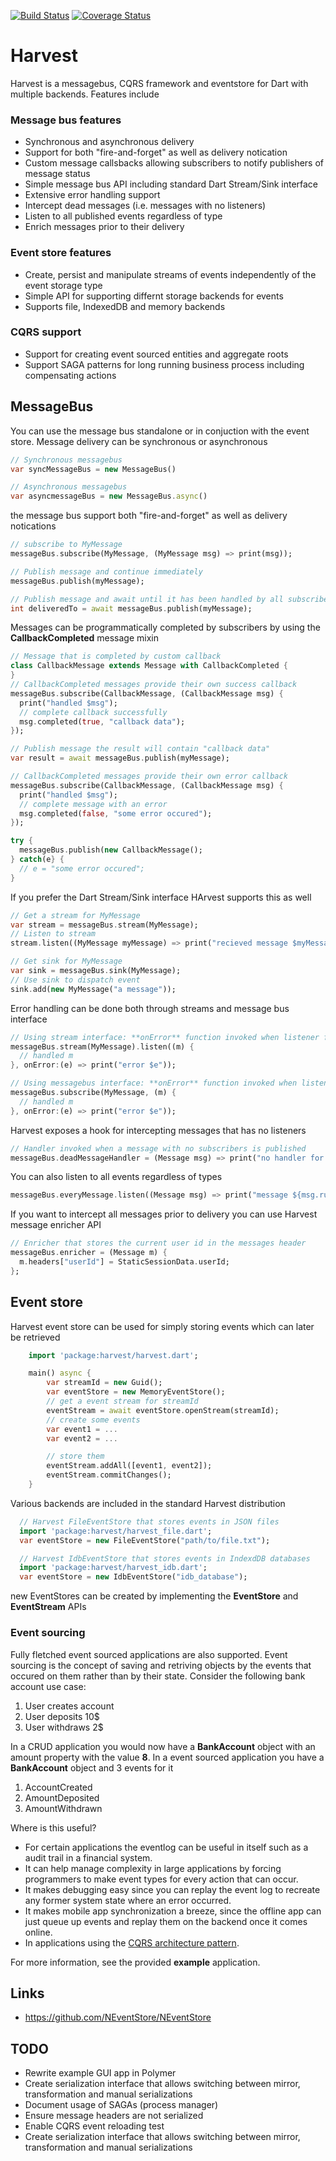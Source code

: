 [![Build Status](https://travis-ci.org/ltackmann/harvest.svg)](https://travis-ci.org/ltackmann/harvest)
[![Coverage Status](https://coveralls.io/repos/ltackmann/harvest/badge.svg?branch=master&service=github)](https://coveralls.io/github/ltackmann/harvest?branch=master)

# Harvest
Harvest is a messagebus, CQRS framework and eventstore for Dart with multiple backends. Features include

### Message bus features
 * Synchronous and asynchronous delivery
 * Support for both "fire-and-forget" as well as delivery notication
 * Custom message callsbacks allowing subscribers to notify publishers of message status
 * Simple message bus API including standard Dart Stream/Sink interface
 * Extensive error handling support
 * Intercept dead messages (i.e. messages with no listeners)
 * Listen to all published events regardless of type
 * Enrich messages prior to their delivery

### Event store features
 * Create, persist and manipulate streams of events independently of the event storage type
 * Simple API for supporting differnt storage backends for events
 * Supports file, IndexedDB and memory backends

### CQRS support
 * Support for creating event sourced entities and aggregate roots
 * Support SAGA patterns for long running business process including compensating actions


## MessageBus
You can use the message bus standalone or in conjuction with the event store. Message delivery can be synchronous or asynchronous

```dart
// Synchronous messagebus
var syncMessageBus = new MessageBus()

// Asynchronous messagebus
var asyncmessageBus = new MessageBus.async()
```

the message bus support  both "fire-and-forget" as well as delivery notications
```dart
// subscribe to MyMessage
messageBus.subscribe(MyMessage, (MyMessage msg) => print(msg));

// Publish message and continue immediately
messageBus.publish(myMessage);

// Publish message and await until it has been handled by all subscribers  
int deliveredTo = await messageBus.publish(myMessage);
```

Messages can be programmatically completed by subscribers by using the **CallbackCompleted** message mixin
```dart
// Message that is completed by custom callback
class CallbackMessage extends Message with CallbackCompleted {
}
// CallbackCompleted messages provide their own success callback
messageBus.subscribe(CallbackMessage, (CallbackMessage msg) {
  print("handled $msg");
  // complete callback successfully
  msg.completed(true, "callback data");
});

// Publish message the result will contain "callback data"
var result = await messageBus.publish(myMessage);

// CallbackCompleted messages provide their own error callback
messageBus.subscribe(CallbackMessage, (CallbackMessage msg) {
  print("handled $msg");
  // complete message with an error
  msg.completed(false, "some error occured");
});

try {
  messageBus.publish(new CallbackMessage();
} catch(e} {
  // e = "some error occured";
}
```

If you prefer the Dart Stream/Sink interface HArvest supports this as well
```dart
// Get a stream for MyMessage
var stream = messageBus.stream(MyMessage);
// Listen to stream
stream.listen((MyMessage myMessage) => print("recieved message $myMessage"));

// Get sink for MyMessage
var sink = messageBus.sink(MyMessage);
// Use sink to dispatch event
sink.add(new MyMessage("a message"));
```

Error handling can be done both through streams and message bus interface
```dart
// Using stream interface: **onError** function invoked when listener fails
messageBus.stream(MyMessage).listen((m) {
  // handled m
}, onError:(e) => print("error $e"));

// Using messagebus interface: **onError** function invoked when listener fails
messageBus.subscribe(MyMessage, (m) {
  // handled m
}, onError:(e) => print("error $e"));


```

Harvest exposes a hook for intercepting messages that has no listeners
```dart
// Handler invoked when a message with no subscribers is published
messageBus.deadMessageHandler = (Message msg) => print("no handler for ${msg.runtimeType}");
```

You can also listen to all events regardless of types
```dart
messageBus.everyMessage.listen((Message msg) => print("message ${msg.runtimeType} published");
```

If you want to intercept all messages prior to delivery you can use Harvest message enricher API
```dart
// Enricher that stores the current user id in the messages header
messageBus.enricher = (Message m) {
  m.headers["userId"] = StaticSessionData.userId;    
};  
```        

## Event store
Harvest event store can be used for simply storing events which can later be retrieved
```dart
	import 'package:harvest/harvest.dart';

	main() async {
		var streamId = new Guid();
		var eventStore = new MemoryEventStore();
		// get a event stream for streamId
		eventStream = await eventStore.openStream(streamId);
		// create some events
		var event1 = ...
		var event2 = ...

		// store them
		eventStream.addAll([event1, event2]);
		eventStream.commitChanges();
	}
```

Various backends are included in the standard Harvest distribution
```dart
  // Harvest FileEventStore that stores events in JSON files
  import 'package:harvest/harvest_file.dart';
  var eventStore = new FileEventStore("path/to/file.txt");

  // Harvest IdbEventStore that stores events in IndexdDB databases
  import 'package:harvest/harvest_idb.dart';
  var eventStore = new IdbEventStore("idb_database");
```

new EventStores can be created by implementing the **EventStore** and **EventStream** APIs

### Event sourcing
Fully fletched event sourced applications are also supported. Event sourcing is the concept of saving and retriving objects by the events
that occured on them rather than by their state. Consider the following bank account use case:

1. User creates account
1. User deposits 10$
1. User withdraws 2$

In a CRUD application you would now have a **BankAccount** object with an amount property with the value **8**. In a event sourced application you
have a **BankAccount** object and 3 events for it

1. AccountCreated
1. AmountDeposited
1. AmountWithdrawn

Where is this useful?

 * For certain applications the eventlog can be useful in itself such as a audit
trail in a financial system.
 * It can help manage complexity in large applications by forcing programmers to
make event types for every action that can occur.
 * It makes debugging easy since you can replay the event log to recreate
any former system state where an error occurred.  
 * It makes mobile app synchronization a breeze, since the offline app can just
queue up events and replay them on the backend once it comes online.
 * In applications using the [CQRS architecture pattern](http://msdn.microsoft.com/en-us/library/jj554200.aspx).

For more information, see the provided **example** application.

Links
-----
 * https://github.com/NEventStore/NEventStore

 TODO
-----
 * Rewrite example GUI app in Polymer
 * Create serialization interface that allows switching between mirror, transformation and manual serializations 
 * Document usage of SAGAs (process manager)
 * Ensure message headers are not serialized
 * Enable CQRS event reloading test
 * Create serialization interface that allows switching between mirror, transformation and manual serializations
